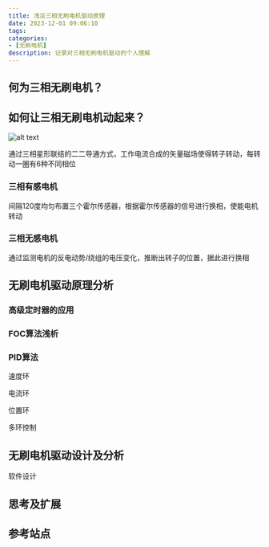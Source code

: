 ```yaml
---
title: 浅淡三相无刷电机驱动原理
date: 2023-12-01 09:06:10
tags:
categories:
- [无刷电机]
description: 记录对三相无刷电机驱动的个人理解
---
```



## 何为三相无刷电机？

## 如何让三相无刷电机动起来？

![alt text](../pictures/三相六臂全桥电路.png.png)

通过三相星形联结的二二导通方式，工作电流合成的矢量磁场使得转子转动，每转动一圈有6种不同相位


### 三相有感电机

间隔120度均匀布置三个霍尔传感器，根据霍尔传感器的信号进行换相，使能电机转动


### 三相无感电机

通过监测电机的反电动势/绕组的电压变化，推断出转子的位置，据此进行换相

## 无刷电机驱动原理分析

### 高级定时器的应用

### FOC算法浅析

### PID算法

速度环

电流环

位置环

多环控制

## 无刷电机驱动设计及分析

软件设计

## 思考及扩展

## 参考站点
